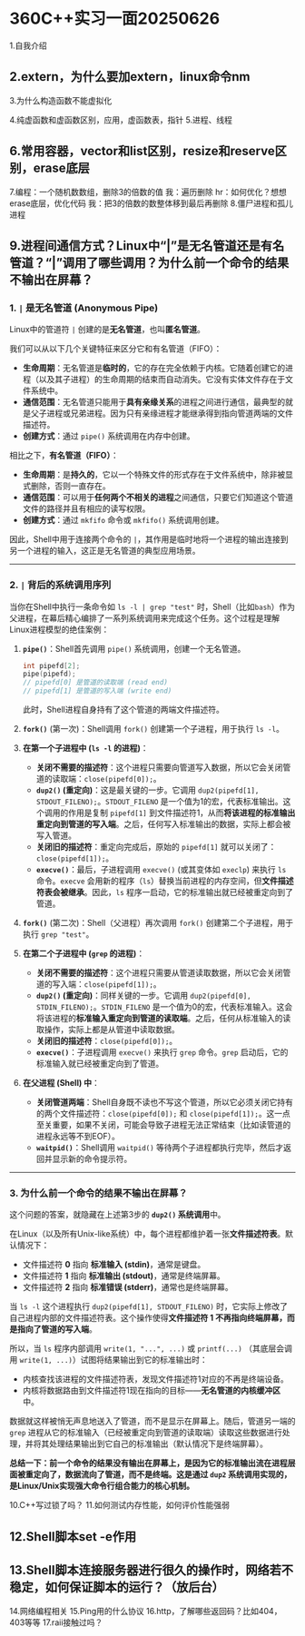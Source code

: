 # 360C++实习一面20250626

1.自我介绍

## 2.extern，为什么要加extern，linux命令nm



3.为什么构造函数不能虚拟化

4.纯虚函数和虚函数区别，应用，虚函数表，指针
5.进程、线程

## 6.常用容器，vector和list区别，resize和reserve区别，erase底层



7.编程：一个随机数数组，删除3的倍数的值
我：遍历删除
hr：如何优化？想想erase底层，优化代码
我：把3的倍数的数整体移到最后再删除
8.僵尸进程和孤儿进程

## 9.进程间通信方式？Linux中“|”是无名管道还是有名管道？“|”调用了哪些调用？为什么前一个命令的结果不输出在屏幕？

### 1. `|` 是无名管道 (Anonymous Pipe)

Linux中的管道符 `|` 创建的是**无名管道**，也叫**匿名管道**。

我们可以从以下几个关键特征来区分它和有名管道（FIFO）：

*   **生命周期**：无名管道是**临时的**，它的存在完全依赖于内核。它随着创建它的进程（以及其子进程）的生命周期的结束而自动消失。它没有实体文件存在于文件系统中。
*   **通信范围**：无名管道只能用于**具有亲缘关系**的进程之间进行通信，最典型的就是父子进程或兄弟进程。因为只有亲缘进程才能继承得到指向管道两端的文件描述符。
*   **创建方式**：通过 `pipe()` 系统调用在内存中创建。

相比之下，**有名管道（FIFO）**：
*   **生命周期**：是**持久的**，它以一个特殊文件的形式存在于文件系统中，除非被显式删除，否则一直存在。
*   **通信范围**：可以用于**任何两个不相关的进程**之间通信，只要它们知道这个管道文件的路径并且有相应的读写权限。
*   **创建方式**：通过 `mkfifo` 命令或 `mkfifo()` 系统调用创建。

因此，Shell中用于连接两个命令的 `|`，其作用是临时地将一个进程的输出连接到另一个进程的输入，这正是无名管道的典型应用场景。

---

### 2. `|` 背后的系统调用序列

当你在Shell中执行一条命令如 `ls -l | grep "test"` 时，Shell（比如`bash`）作为父进程，在幕后精心编排了一系列系统调用来完成这个任务。这个过程是理解Linux进程模型的绝佳案例：

1.  **`pipe()`**：Shell首先调用 `pipe()` 系统调用，创建一个无名管道。
    ```c
    int pipefd[2];
    pipe(pipefd); 
    // pipefd[0] 是管道的读取端 (read end)
    // pipefd[1] 是管道的写入端 (write end)
    ```
    此时，Shell进程自身持有了这个管道的两端文件描述符。

2.  **`fork()`** (第一次)：Shell调用 `fork()` 创建第一个子进程，用于执行 `ls -l`。

3.  **在第一个子进程中 (`ls -l` 的进程)**：
    *   **关闭不需要的描述符**：这个进程只需要向管道写入数据，所以它会关闭管道的读取端：`close(pipefd[0]);`。
    *   **`dup2()` (重定向)**：这是最关键的一步。它调用 `dup2(pipefd[1], STDOUT_FILENO);`。`STDOUT_FILENO` 是一个值为1的宏，代表标准输出。这个调用的作用是复制 `pipefd[1]` 到文件描述符1，从而**将该进程的标准输出重定向到管道的写入端**。之后，任何写入标准输出的数据，实际上都会被写入管道。
    *   **关闭旧的描述符**：重定向完成后，原始的 `pipefd[1]` 就可以关闭了：`close(pipefd[1]);`。
    *   **`execve()`**：最后，子进程调用 `execve()` (或其变体如 `execlp`) 来执行 `ls` 命令。`execve` 会用新的程序（`ls`）替换当前进程的内存空间，但**文件描述符表会被继承**。因此，`ls` 程序一启动，它的标准输出就已经被重定向到了管道。

4.  **`fork()`** (第二次)：Shell（父进程）再次调用 `fork()` 创建第二个子进程，用于执行 `grep "test"`。

5.  **在第二个子进程中 (`grep` 的进程)**：
    *   **关闭不需要的描述符**：这个进程只需要从管道读取数据，所以它会关闭管道的写入端：`close(pipefd[1]);`。
    *   **`dup2()` (重定向)**：同样关键的一步。它调用 `dup2(pipefd[0], STDIN_FILENO);`。`STDIN_FILENO` 是一个值为0的宏，代表标准输入。这会将该进程的**标准输入重定向到管道的读取端**。之后，任何从标准输入的读取操作，实际上都是从管道中读取数据。
    *   **关闭旧的描述符**：`close(pipefd[0]);`。
    *   **`execve()`**：子进程调用 `execve()` 来执行 `grep` 命令。`grep` 启动后，它的标准输入就已经被重定向到了管道。

6.  **在父进程 (Shell) 中**：
    *   **关闭管道两端**：Shell自身既不读也不写这个管道，所以它必须关闭它持有的两个文件描述符：`close(pipefd[0]);` 和 `close(pipefd[1]);`。这一点至关重要，如果不关闭，可能会导致子进程无法正常结束（比如读管道的进程永远等不到EOF）。
    *   **`waitpid()`**：Shell调用 `waitpid()` 等待两个子进程都执行完毕，然后才返回并显示新的命令提示符。

---

### 3. 为什么前一个命令的结果不输出在屏幕？

这个问题的答案，就隐藏在上述第3步的 **`dup2()` 系统调用**中。

在Linux（以及所有Unix-like系统）中，每个进程都维护着一张**文件描述符表**。默认情况下：
*   文件描述符 **0** 指向 **标准输入 (stdin)**，通常是键盘。
*   文件描述符 **1** 指向 **标准输出 (stdout)**，通常是终端屏幕。
*   文件描述符 **2** 指向 **标准错误 (stderr)**，通常也是终端屏幕。

当 `ls -l` 这个进程执行 `dup2(pipefd[1], STDOUT_FILENO)` 时，它实际上修改了自己进程内部的文件描述符表。这个操作使得**文件描述符 1 不再指向终端屏幕，而是指向了管道的写入端**。

所以，当 `ls` 程序内部调用 `write(1, "...", ...)` 或 `printf(...)` （其底层会调用 `write(1, ...)`）试图将结果输出到它的标准输出时：
*   内核查找该进程的文件描述符表，发现文件描述符1对应的不再是终端设备。
*   内核将数据路由到文件描述符1现在指向的目标——**无名管道的内核缓冲区**中。

数据就这样被悄无声息地送入了管道，而不是显示在屏幕上。随后，管道另一端的 `grep` 进程从它的标准输入（已经被重定向到管道的读取端）读取这些数据进行处理，并将其处理结果输出到它自己的标准输出（默认情况下是终端屏幕）。

**总结一下：前一个命令的结果没有输出在屏幕上，是因为它的标准输出流在进程层面被重定向了，数据流向了管道，而不是终端。这是通过 `dup2` 系统调用实现的，是Linux/Unix实现强大命令行组合能力的核心机制。**



10.C++写过锁了吗？
11.如何测试内存性能，如何评价性能强弱

## 12.Shell脚本set -e作用



## 13.Shell脚本连接服务器进行很久的操作时，网络若不稳定，如何保证脚本的运行？（放后台）



14.网络编程相关
15.Ping用的什么协议
16.http，了解哪些返回码？比如404，403等等
17.raii接触过吗？